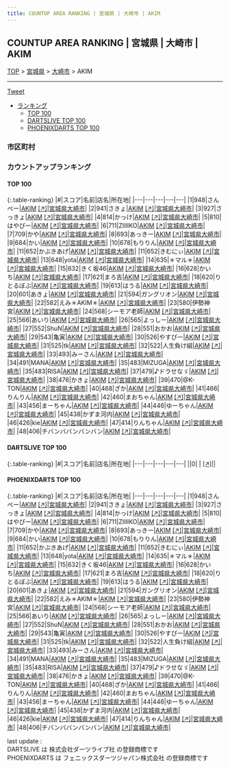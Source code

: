 ```yaml
---
title: COUNTUP AREA RANKING | 宮城県 | 大崎市 | AKIM
---
```

## COUNTUP AREA RANKING | 宮城県 | 大崎市 | AKIM

[TOP](/darts/rank/) > [宮城県](/darts/rank/宮城県/) > [大崎市](/darts/rank/宮城県/大崎市/) > AKIM

___

<a href="https://twitter.com/share?ref_src=twsrc%5Etfw" data-text="COUNTUP AREA RANKING | 宮城県大崎市AKIM" class="twitter-share-button" data-hashtags="DARTSLIVE,PHOENIXDARTS,darts,ダーツ" data-show-count="false">Tweet</a>

* [ランキング](#カウントアップランキング)
    * [TOP 100](#top-100)
    * [DARTSLIVE TOP 100](#dartslive-top-100)
    * [PHOENIXDARTS TOP 100](#phoenixdarts-top-100)

### 市区町村

<ul>

</ul>

### カウントアップランキング

#### TOP 100



{:.table-ranking}
|#|スコア|名前|店名|所在地|
|---|---|---|---|---|
|1|948|<span class="rank-name-pd">さんぺー</span>|<a href="/darts/rank/shops/94893.html">AKIM</a> <a href="https://vs.phoenixdarts.com/jp/shop/shopDetailInfo/s_94893?s_seq=94893">[↗]</a>|<a href="/darts/rank/宮城県/大崎市">宮城県大崎市</a>|
|2|941|<span class="rank-name-pd">さきょ</span>|<a href="/darts/rank/shops/94893.html">AKIM</a> <a href="https://vs.phoenixdarts.com/jp/shop/shopDetailInfo/s_94893?s_seq=94893">[↗]</a>|<a href="/darts/rank/宮城県/大崎市">宮城県大崎市</a>|
|3|927|<span class="rank-name-pd">さっきょ</span>|<a href="/darts/rank/shops/94893.html">AKIM</a> <a href="https://vs.phoenixdarts.com/jp/shop/shopDetailInfo/s_94893?s_seq=94893">[↗]</a>|<a href="/darts/rank/宮城県/大崎市">宮城県大崎市</a>|
|4|814|<span class="rank-name-pd">かっけ</span>|<a href="/darts/rank/shops/94893.html">AKIM</a> <a href="https://vs.phoenixdarts.com/jp/shop/shopDetailInfo/s_94893?s_seq=94893">[↗]</a>|<a href="/darts/rank/宮城県/大崎市">宮城県大崎市</a>|
|5|810|<span class="rank-name-pd">はやぴー</span>|<a href="/darts/rank/shops/94893.html">AKIM</a> <a href="https://vs.phoenixdarts.com/jp/shop/shopDetailInfo/s_94893?s_seq=94893">[↗]</a>|<a href="/darts/rank/宮城県/大崎市">宮城県大崎市</a>|
|6|711|<span class="rank-name-pd">ZIIIIKO</span>|<a href="/darts/rank/shops/94893.html">AKIM</a> <a href="https://vs.phoenixdarts.com/jp/shop/shopDetailInfo/s_94893?s_seq=94893">[↗]</a>|<a href="/darts/rank/宮城県/大崎市">宮城県大崎市</a>|
|7|709|<span class="rank-name-pd">かや</span>|<a href="/darts/rank/shops/94893.html">AKIM</a> <a href="https://vs.phoenixdarts.com/jp/shop/shopDetailInfo/s_94893?s_seq=94893">[↗]</a>|<a href="/darts/rank/宮城県/大崎市">宮城県大崎市</a>|
|8|693|<span class="rank-name-pd">あっきー</span>|<a href="/darts/rank/shops/94893.html">AKIM</a> <a href="https://vs.phoenixdarts.com/jp/shop/shopDetailInfo/s_94893?s_seq=94893">[↗]</a>|<a href="/darts/rank/宮城県/大崎市">宮城県大崎市</a>|
|9|684|<span class="rank-name-pd">かい</span>|<a href="/darts/rank/shops/94893.html">AKIM</a> <a href="https://vs.phoenixdarts.com/jp/shop/shopDetailInfo/s_94893?s_seq=94893">[↗]</a>|<a href="/darts/rank/宮城県/大崎市">宮城県大崎市</a>|
|10|678|<span class="rank-name-pd">もりりん</span>|<a href="/darts/rank/shops/94893.html">AKIM</a> <a href="https://vs.phoenixdarts.com/jp/shop/shopDetailInfo/s_94893?s_seq=94893">[↗]</a>|<a href="/darts/rank/宮城県/大崎市">宮城県大崎市</a>|
|11|652|<span class="rank-name-pd">かぶきあげ</span>|<a href="/darts/rank/shops/94893.html">AKIM</a> <a href="https://vs.phoenixdarts.com/jp/shop/shopDetailInfo/s_94893?s_seq=94893">[↗]</a>|<a href="/darts/rank/宮城県/大崎市">宮城県大崎市</a>|
|11|652|<span class="rank-name-pd">きむにぃ</span>|<a href="/darts/rank/shops/94893.html">AKIM</a> <a href="https://vs.phoenixdarts.com/jp/shop/shopDetailInfo/s_94893?s_seq=94893">[↗]</a>|<a href="/darts/rank/宮城県/大崎市">宮城県大崎市</a>|
|13|648|<span class="rank-name-pd">yota</span>|<a href="/darts/rank/shops/94893.html">AKIM</a> <a href="https://vs.phoenixdarts.com/jp/shop/shopDetailInfo/s_94893?s_seq=94893">[↗]</a>|<a href="/darts/rank/宮城県/大崎市">宮城県大崎市</a>|
|14|635|<span class="rank-name-pd">＊マル＊</span>|<a href="/darts/rank/shops/94893.html">AKIM</a> <a href="https://vs.phoenixdarts.com/jp/shop/shopDetailInfo/s_94893?s_seq=94893">[↗]</a>|<a href="/darts/rank/宮城県/大崎市">宮城県大崎市</a>|
|15|632|<span class="rank-name-pd">きく坂46</span>|<a href="/darts/rank/shops/94893.html">AKIM</a> <a href="https://vs.phoenixdarts.com/jp/shop/shopDetailInfo/s_94893?s_seq=94893">[↗]</a>|<a href="/darts/rank/宮城県/大崎市">宮城県大崎市</a>|
|16|628|<span class="rank-name-pd">かいち</span>|<a href="/darts/rank/shops/94893.html">AKIM</a> <a href="https://vs.phoenixdarts.com/jp/shop/shopDetailInfo/s_94893?s_seq=94893">[↗]</a>|<a href="/darts/rank/宮城県/大崎市">宮城県大崎市</a>|
|17|621|<span class="rank-name-pd">まろ吉</span>|<a href="/darts/rank/shops/94893.html">AKIM</a> <a href="https://vs.phoenixdarts.com/jp/shop/shopDetailInfo/s_94893?s_seq=94893">[↗]</a>|<a href="/darts/rank/宮城県/大崎市">宮城県大崎市</a>|
|18|620|<span class="rank-name-pd">りとるぼぶ</span>|<a href="/darts/rank/shops/94893.html">AKIM</a> <a href="https://vs.phoenixdarts.com/jp/shop/shopDetailInfo/s_94893?s_seq=94893">[↗]</a>|<a href="/darts/rank/宮城県/大崎市">宮城県大崎市</a>|
|19|613|<span class="rank-name-pd">はうる</span>|<a href="/darts/rank/shops/94893.html">AKIM</a> <a href="https://vs.phoenixdarts.com/jp/shop/shopDetailInfo/s_94893?s_seq=94893">[↗]</a>|<a href="/darts/rank/宮城県/大崎市">宮城県大崎市</a>|
|20|601|<span class="rank-name-pd">あきょ</span>|<a href="/darts/rank/shops/94893.html">AKIM</a> <a href="https://vs.phoenixdarts.com/jp/shop/shopDetailInfo/s_94893?s_seq=94893">[↗]</a>|<a href="/darts/rank/宮城県/大崎市">宮城県大崎市</a>|
|21|594|<span class="rank-name-pd">ガングリオン</span>|<a href="/darts/rank/shops/94893.html">AKIM</a> <a href="https://vs.phoenixdarts.com/jp/shop/shopDetailInfo/s_94893?s_seq=94893">[↗]</a>|<a href="/darts/rank/宮城県/大崎市">宮城県大崎市</a>|
|22|582|<span class="rank-name-pd">えみ＊AKIM＊</span>|<a href="/darts/rank/shops/94893.html">AKIM</a> <a href="https://vs.phoenixdarts.com/jp/shop/shopDetailInfo/s_94893?s_seq=94893">[↗]</a>|<a href="/darts/rank/宮城県/大崎市">宮城県大崎市</a>|
|23|580|<span class="rank-name-pd">伊勢神宮</span>|<a href="/darts/rank/shops/94893.html">AKIM</a> <a href="https://vs.phoenixdarts.com/jp/shop/shopDetailInfo/s_94893?s_seq=94893">[↗]</a>|<a href="/darts/rank/宮城県/大崎市">宮城県大崎市</a>|
|24|568|<span class="rank-name-pd">シーモア老師</span>|<a href="/darts/rank/shops/94893.html">AKIM</a> <a href="https://vs.phoenixdarts.com/jp/shop/shopDetailInfo/s_94893?s_seq=94893">[↗]</a>|<a href="/darts/rank/宮城県/大崎市">宮城県大崎市</a>|
|25|566|<span class="rank-name-pd">あいり</span>|<a href="/darts/rank/shops/94893.html">AKIM</a> <a href="https://vs.phoenixdarts.com/jp/shop/shopDetailInfo/s_94893?s_seq=94893">[↗]</a>|<a href="/darts/rank/宮城県/大崎市">宮城県大崎市</a>|
|26|565|<span class="rank-name-pd">よっしー</span>|<a href="/darts/rank/shops/94893.html">AKIM</a> <a href="https://vs.phoenixdarts.com/jp/shop/shopDetailInfo/s_94893?s_seq=94893">[↗]</a>|<a href="/darts/rank/宮城県/大崎市">宮城県大崎市</a>|
|27|552|<span class="rank-name-pd">ShuN</span>|<a href="/darts/rank/shops/94893.html">AKIM</a> <a href="https://vs.phoenixdarts.com/jp/shop/shopDetailInfo/s_94893?s_seq=94893">[↗]</a>|<a href="/darts/rank/宮城県/大崎市">宮城県大崎市</a>|
|28|551|<span class="rank-name-pd">おかお</span>|<a href="/darts/rank/shops/94893.html">AKIM</a> <a href="https://vs.phoenixdarts.com/jp/shop/shopDetailInfo/s_94893?s_seq=94893">[↗]</a>|<a href="/darts/rank/宮城県/大崎市">宮城県大崎市</a>|
|29|543|<span class="rank-name-pd">亀寅</span>|<a href="/darts/rank/shops/94893.html">AKIM</a> <a href="https://vs.phoenixdarts.com/jp/shop/shopDetailInfo/s_94893?s_seq=94893">[↗]</a>|<a href="/darts/rank/宮城県/大崎市">宮城県大崎市</a>|
|30|526|<span class="rank-name-pd">やすぴー</span>|<a href="/darts/rank/shops/94893.html">AKIM</a> <a href="https://vs.phoenixdarts.com/jp/shop/shopDetailInfo/s_94893?s_seq=94893">[↗]</a>|<a href="/darts/rank/宮城県/大崎市">宮城県大崎市</a>|
|31|525|<span class="rank-name-pd">tk</span>|<a href="/darts/rank/shops/94893.html">AKIM</a> <a href="https://vs.phoenixdarts.com/jp/shop/shopDetailInfo/s_94893?s_seq=94893">[↗]</a>|<a href="/darts/rank/宮城県/大崎市">宮城県大崎市</a>|
|32|522|<span class="rank-name-pd">人生負け組</span>|<a href="/darts/rank/shops/94893.html">AKIM</a> <a href="https://vs.phoenixdarts.com/jp/shop/shopDetailInfo/s_94893?s_seq=94893">[↗]</a>|<a href="/darts/rank/宮城県/大崎市">宮城県大崎市</a>|
|33|493|<span class="rank-name-pd">みーさん</span>|<a href="/darts/rank/shops/94893.html">AKIM</a> <a href="https://vs.phoenixdarts.com/jp/shop/shopDetailInfo/s_94893?s_seq=94893">[↗]</a>|<a href="/darts/rank/宮城県/大崎市">宮城県大崎市</a>|
|34|491|<span class="rank-name-pd">MANA</span>|<a href="/darts/rank/shops/94893.html">AKIM</a> <a href="https://vs.phoenixdarts.com/jp/shop/shopDetailInfo/s_94893?s_seq=94893">[↗]</a>|<a href="/darts/rank/宮城県/大崎市">宮城県大崎市</a>|
|35|483|<span class="rank-name-pd">MIZUGA</span>|<a href="/darts/rank/shops/94893.html">AKIM</a> <a href="https://vs.phoenixdarts.com/jp/shop/shopDetailInfo/s_94893?s_seq=94893">[↗]</a>|<a href="/darts/rank/宮城県/大崎市">宮城県大崎市</a>|
|35|483|<span class="rank-name-pd">RISA</span>|<a href="/darts/rank/shops/94893.html">AKIM</a> <a href="https://vs.phoenixdarts.com/jp/shop/shopDetailInfo/s_94893?s_seq=94893">[↗]</a>|<a href="/darts/rank/宮城県/大崎市">宮城県大崎市</a>|
|37|479|<span class="rank-name-pd">♪ドラせなゞ</span>|<a href="/darts/rank/shops/94893.html">AKIM</a> <a href="https://vs.phoenixdarts.com/jp/shop/shopDetailInfo/s_94893?s_seq=94893">[↗]</a>|<a href="/darts/rank/宮城県/大崎市">宮城県大崎市</a>|
|38|476|<span class="rank-name-pd">かきょ</span>|<a href="/darts/rank/shops/94893.html">AKIM</a> <a href="https://vs.phoenixdarts.com/jp/shop/shopDetailInfo/s_94893?s_seq=94893">[↗]</a>|<a href="/darts/rank/宮城県/大崎市">宮城県大崎市</a>|
|39|470|<span class="rank-name-pd">@K-TON</span>|<a href="/darts/rank/shops/94893.html">AKIM</a> <a href="https://vs.phoenixdarts.com/jp/shop/shopDetailInfo/s_94893?s_seq=94893">[↗]</a>|<a href="/darts/rank/宮城県/大崎市">宮城県大崎市</a>|
|40|468|<span class="rank-name-pd">ざか</span>|<a href="/darts/rank/shops/94893.html">AKIM</a> <a href="https://vs.phoenixdarts.com/jp/shop/shopDetailInfo/s_94893?s_seq=94893">[↗]</a>|<a href="/darts/rank/宮城県/大崎市">宮城県大崎市</a>|
|41|466|<span class="rank-name-pd">りんりん</span>|<a href="/darts/rank/shops/94893.html">AKIM</a> <a href="https://vs.phoenixdarts.com/jp/shop/shopDetailInfo/s_94893?s_seq=94893">[↗]</a>|<a href="/darts/rank/宮城県/大崎市">宮城県大崎市</a>|
|42|460|<span class="rank-name-pd">まおちゃん</span>|<a href="/darts/rank/shops/94893.html">AKIM</a> <a href="https://vs.phoenixdarts.com/jp/shop/shopDetailInfo/s_94893?s_seq=94893">[↗]</a>|<a href="/darts/rank/宮城県/大崎市">宮城県大崎市</a>|
|43|456|<span class="rank-name-pd">まーちゃん</span>|<a href="/darts/rank/shops/94893.html">AKIM</a> <a href="https://vs.phoenixdarts.com/jp/shop/shopDetailInfo/s_94893?s_seq=94893">[↗]</a>|<a href="/darts/rank/宮城県/大崎市">宮城県大崎市</a>|
|44|446|<span class="rank-name-pd">ゆーちゃん</span>|<a href="/darts/rank/shops/94893.html">AKIM</a> <a href="https://vs.phoenixdarts.com/jp/shop/shopDetailInfo/s_94893?s_seq=94893">[↗]</a>|<a href="/darts/rank/宮城県/大崎市">宮城県大崎市</a>|
|45|438|<span class="rank-name-pd">かずま河内</span>|<a href="/darts/rank/shops/94893.html">AKIM</a> <a href="https://vs.phoenixdarts.com/jp/shop/shopDetailInfo/s_94893?s_seq=94893">[↗]</a>|<a href="/darts/rank/宮城県/大崎市">宮城県大崎市</a>|
|46|426|<span class="rank-name-pd">kie</span>|<a href="/darts/rank/shops/94893.html">AKIM</a> <a href="https://vs.phoenixdarts.com/jp/shop/shopDetailInfo/s_94893?s_seq=94893">[↗]</a>|<a href="/darts/rank/宮城県/大崎市">宮城県大崎市</a>|
|47|414|<span class="rank-name-pd">りんちゃん</span>|<a href="/darts/rank/shops/94893.html">AKIM</a> <a href="https://vs.phoenixdarts.com/jp/shop/shopDetailInfo/s_94893?s_seq=94893">[↗]</a>|<a href="/darts/rank/宮城県/大崎市">宮城県大崎市</a>|
|48|406|<span class="rank-name-pd">チバンババンバンバン</span>|<a href="/darts/rank/shops/94893.html">AKIM</a> <a href="https://vs.phoenixdarts.com/jp/shop/shopDetailInfo/s_94893?s_seq=94893">[↗]</a>|<a href="/darts/rank/宮城県/大崎市">宮城県大崎市</a>|


#### DARTSLIVE TOP 100



{:.table-ranking}
|#|スコア|名前|店名|所在地|
|---|---|---|---|---|
||0|<span class="rank-name-dl"> </span>|<a href="/darts/rank/shops/.html"></a> <a href="">[↗]</a>|<a href="/darts/rank//"></a>|


#### PHOENIXDARTS TOP 100



{:.table-ranking}
|#|スコア|名前|店名|所在地|
|---|---|---|---|---|
|1|948|<span class="rank-name-pd">さんぺー</span>|<a href="/darts/rank/shops/94893.html">AKIM</a> <a href="https://vs.phoenixdarts.com/jp/shop/shopDetailInfo/s_94893?s_seq=94893">[↗]</a>|<a href="/darts/rank/宮城県/大崎市">宮城県大崎市</a>|
|2|941|<span class="rank-name-pd">さきょ</span>|<a href="/darts/rank/shops/94893.html">AKIM</a> <a href="https://vs.phoenixdarts.com/jp/shop/shopDetailInfo/s_94893?s_seq=94893">[↗]</a>|<a href="/darts/rank/宮城県/大崎市">宮城県大崎市</a>|
|3|927|<span class="rank-name-pd">さっきょ</span>|<a href="/darts/rank/shops/94893.html">AKIM</a> <a href="https://vs.phoenixdarts.com/jp/shop/shopDetailInfo/s_94893?s_seq=94893">[↗]</a>|<a href="/darts/rank/宮城県/大崎市">宮城県大崎市</a>|
|4|814|<span class="rank-name-pd">かっけ</span>|<a href="/darts/rank/shops/94893.html">AKIM</a> <a href="https://vs.phoenixdarts.com/jp/shop/shopDetailInfo/s_94893?s_seq=94893">[↗]</a>|<a href="/darts/rank/宮城県/大崎市">宮城県大崎市</a>|
|5|810|<span class="rank-name-pd">はやぴー</span>|<a href="/darts/rank/shops/94893.html">AKIM</a> <a href="https://vs.phoenixdarts.com/jp/shop/shopDetailInfo/s_94893?s_seq=94893">[↗]</a>|<a href="/darts/rank/宮城県/大崎市">宮城県大崎市</a>|
|6|711|<span class="rank-name-pd">ZIIIIKO</span>|<a href="/darts/rank/shops/94893.html">AKIM</a> <a href="https://vs.phoenixdarts.com/jp/shop/shopDetailInfo/s_94893?s_seq=94893">[↗]</a>|<a href="/darts/rank/宮城県/大崎市">宮城県大崎市</a>|
|7|709|<span class="rank-name-pd">かや</span>|<a href="/darts/rank/shops/94893.html">AKIM</a> <a href="https://vs.phoenixdarts.com/jp/shop/shopDetailInfo/s_94893?s_seq=94893">[↗]</a>|<a href="/darts/rank/宮城県/大崎市">宮城県大崎市</a>|
|8|693|<span class="rank-name-pd">あっきー</span>|<a href="/darts/rank/shops/94893.html">AKIM</a> <a href="https://vs.phoenixdarts.com/jp/shop/shopDetailInfo/s_94893?s_seq=94893">[↗]</a>|<a href="/darts/rank/宮城県/大崎市">宮城県大崎市</a>|
|9|684|<span class="rank-name-pd">かい</span>|<a href="/darts/rank/shops/94893.html">AKIM</a> <a href="https://vs.phoenixdarts.com/jp/shop/shopDetailInfo/s_94893?s_seq=94893">[↗]</a>|<a href="/darts/rank/宮城県/大崎市">宮城県大崎市</a>|
|10|678|<span class="rank-name-pd">もりりん</span>|<a href="/darts/rank/shops/94893.html">AKIM</a> <a href="https://vs.phoenixdarts.com/jp/shop/shopDetailInfo/s_94893?s_seq=94893">[↗]</a>|<a href="/darts/rank/宮城県/大崎市">宮城県大崎市</a>|
|11|652|<span class="rank-name-pd">かぶきあげ</span>|<a href="/darts/rank/shops/94893.html">AKIM</a> <a href="https://vs.phoenixdarts.com/jp/shop/shopDetailInfo/s_94893?s_seq=94893">[↗]</a>|<a href="/darts/rank/宮城県/大崎市">宮城県大崎市</a>|
|11|652|<span class="rank-name-pd">きむにぃ</span>|<a href="/darts/rank/shops/94893.html">AKIM</a> <a href="https://vs.phoenixdarts.com/jp/shop/shopDetailInfo/s_94893?s_seq=94893">[↗]</a>|<a href="/darts/rank/宮城県/大崎市">宮城県大崎市</a>|
|13|648|<span class="rank-name-pd">yota</span>|<a href="/darts/rank/shops/94893.html">AKIM</a> <a href="https://vs.phoenixdarts.com/jp/shop/shopDetailInfo/s_94893?s_seq=94893">[↗]</a>|<a href="/darts/rank/宮城県/大崎市">宮城県大崎市</a>|
|14|635|<span class="rank-name-pd">＊マル＊</span>|<a href="/darts/rank/shops/94893.html">AKIM</a> <a href="https://vs.phoenixdarts.com/jp/shop/shopDetailInfo/s_94893?s_seq=94893">[↗]</a>|<a href="/darts/rank/宮城県/大崎市">宮城県大崎市</a>|
|15|632|<span class="rank-name-pd">きく坂46</span>|<a href="/darts/rank/shops/94893.html">AKIM</a> <a href="https://vs.phoenixdarts.com/jp/shop/shopDetailInfo/s_94893?s_seq=94893">[↗]</a>|<a href="/darts/rank/宮城県/大崎市">宮城県大崎市</a>|
|16|628|<span class="rank-name-pd">かいち</span>|<a href="/darts/rank/shops/94893.html">AKIM</a> <a href="https://vs.phoenixdarts.com/jp/shop/shopDetailInfo/s_94893?s_seq=94893">[↗]</a>|<a href="/darts/rank/宮城県/大崎市">宮城県大崎市</a>|
|17|621|<span class="rank-name-pd">まろ吉</span>|<a href="/darts/rank/shops/94893.html">AKIM</a> <a href="https://vs.phoenixdarts.com/jp/shop/shopDetailInfo/s_94893?s_seq=94893">[↗]</a>|<a href="/darts/rank/宮城県/大崎市">宮城県大崎市</a>|
|18|620|<span class="rank-name-pd">りとるぼぶ</span>|<a href="/darts/rank/shops/94893.html">AKIM</a> <a href="https://vs.phoenixdarts.com/jp/shop/shopDetailInfo/s_94893?s_seq=94893">[↗]</a>|<a href="/darts/rank/宮城県/大崎市">宮城県大崎市</a>|
|19|613|<span class="rank-name-pd">はうる</span>|<a href="/darts/rank/shops/94893.html">AKIM</a> <a href="https://vs.phoenixdarts.com/jp/shop/shopDetailInfo/s_94893?s_seq=94893">[↗]</a>|<a href="/darts/rank/宮城県/大崎市">宮城県大崎市</a>|
|20|601|<span class="rank-name-pd">あきょ</span>|<a href="/darts/rank/shops/94893.html">AKIM</a> <a href="https://vs.phoenixdarts.com/jp/shop/shopDetailInfo/s_94893?s_seq=94893">[↗]</a>|<a href="/darts/rank/宮城県/大崎市">宮城県大崎市</a>|
|21|594|<span class="rank-name-pd">ガングリオン</span>|<a href="/darts/rank/shops/94893.html">AKIM</a> <a href="https://vs.phoenixdarts.com/jp/shop/shopDetailInfo/s_94893?s_seq=94893">[↗]</a>|<a href="/darts/rank/宮城県/大崎市">宮城県大崎市</a>|
|22|582|<span class="rank-name-pd">えみ＊AKIM＊</span>|<a href="/darts/rank/shops/94893.html">AKIM</a> <a href="https://vs.phoenixdarts.com/jp/shop/shopDetailInfo/s_94893?s_seq=94893">[↗]</a>|<a href="/darts/rank/宮城県/大崎市">宮城県大崎市</a>|
|23|580|<span class="rank-name-pd">伊勢神宮</span>|<a href="/darts/rank/shops/94893.html">AKIM</a> <a href="https://vs.phoenixdarts.com/jp/shop/shopDetailInfo/s_94893?s_seq=94893">[↗]</a>|<a href="/darts/rank/宮城県/大崎市">宮城県大崎市</a>|
|24|568|<span class="rank-name-pd">シーモア老師</span>|<a href="/darts/rank/shops/94893.html">AKIM</a> <a href="https://vs.phoenixdarts.com/jp/shop/shopDetailInfo/s_94893?s_seq=94893">[↗]</a>|<a href="/darts/rank/宮城県/大崎市">宮城県大崎市</a>|
|25|566|<span class="rank-name-pd">あいり</span>|<a href="/darts/rank/shops/94893.html">AKIM</a> <a href="https://vs.phoenixdarts.com/jp/shop/shopDetailInfo/s_94893?s_seq=94893">[↗]</a>|<a href="/darts/rank/宮城県/大崎市">宮城県大崎市</a>|
|26|565|<span class="rank-name-pd">よっしー</span>|<a href="/darts/rank/shops/94893.html">AKIM</a> <a href="https://vs.phoenixdarts.com/jp/shop/shopDetailInfo/s_94893?s_seq=94893">[↗]</a>|<a href="/darts/rank/宮城県/大崎市">宮城県大崎市</a>|
|27|552|<span class="rank-name-pd">ShuN</span>|<a href="/darts/rank/shops/94893.html">AKIM</a> <a href="https://vs.phoenixdarts.com/jp/shop/shopDetailInfo/s_94893?s_seq=94893">[↗]</a>|<a href="/darts/rank/宮城県/大崎市">宮城県大崎市</a>|
|28|551|<span class="rank-name-pd">おかお</span>|<a href="/darts/rank/shops/94893.html">AKIM</a> <a href="https://vs.phoenixdarts.com/jp/shop/shopDetailInfo/s_94893?s_seq=94893">[↗]</a>|<a href="/darts/rank/宮城県/大崎市">宮城県大崎市</a>|
|29|543|<span class="rank-name-pd">亀寅</span>|<a href="/darts/rank/shops/94893.html">AKIM</a> <a href="https://vs.phoenixdarts.com/jp/shop/shopDetailInfo/s_94893?s_seq=94893">[↗]</a>|<a href="/darts/rank/宮城県/大崎市">宮城県大崎市</a>|
|30|526|<span class="rank-name-pd">やすぴー</span>|<a href="/darts/rank/shops/94893.html">AKIM</a> <a href="https://vs.phoenixdarts.com/jp/shop/shopDetailInfo/s_94893?s_seq=94893">[↗]</a>|<a href="/darts/rank/宮城県/大崎市">宮城県大崎市</a>|
|31|525|<span class="rank-name-pd">tk</span>|<a href="/darts/rank/shops/94893.html">AKIM</a> <a href="https://vs.phoenixdarts.com/jp/shop/shopDetailInfo/s_94893?s_seq=94893">[↗]</a>|<a href="/darts/rank/宮城県/大崎市">宮城県大崎市</a>|
|32|522|<span class="rank-name-pd">人生負け組</span>|<a href="/darts/rank/shops/94893.html">AKIM</a> <a href="https://vs.phoenixdarts.com/jp/shop/shopDetailInfo/s_94893?s_seq=94893">[↗]</a>|<a href="/darts/rank/宮城県/大崎市">宮城県大崎市</a>|
|33|493|<span class="rank-name-pd">みーさん</span>|<a href="/darts/rank/shops/94893.html">AKIM</a> <a href="https://vs.phoenixdarts.com/jp/shop/shopDetailInfo/s_94893?s_seq=94893">[↗]</a>|<a href="/darts/rank/宮城県/大崎市">宮城県大崎市</a>|
|34|491|<span class="rank-name-pd">MANA</span>|<a href="/darts/rank/shops/94893.html">AKIM</a> <a href="https://vs.phoenixdarts.com/jp/shop/shopDetailInfo/s_94893?s_seq=94893">[↗]</a>|<a href="/darts/rank/宮城県/大崎市">宮城県大崎市</a>|
|35|483|<span class="rank-name-pd">MIZUGA</span>|<a href="/darts/rank/shops/94893.html">AKIM</a> <a href="https://vs.phoenixdarts.com/jp/shop/shopDetailInfo/s_94893?s_seq=94893">[↗]</a>|<a href="/darts/rank/宮城県/大崎市">宮城県大崎市</a>|
|35|483|<span class="rank-name-pd">RISA</span>|<a href="/darts/rank/shops/94893.html">AKIM</a> <a href="https://vs.phoenixdarts.com/jp/shop/shopDetailInfo/s_94893?s_seq=94893">[↗]</a>|<a href="/darts/rank/宮城県/大崎市">宮城県大崎市</a>|
|37|479|<span class="rank-name-pd">♪ドラせなゞ</span>|<a href="/darts/rank/shops/94893.html">AKIM</a> <a href="https://vs.phoenixdarts.com/jp/shop/shopDetailInfo/s_94893?s_seq=94893">[↗]</a>|<a href="/darts/rank/宮城県/大崎市">宮城県大崎市</a>|
|38|476|<span class="rank-name-pd">かきょ</span>|<a href="/darts/rank/shops/94893.html">AKIM</a> <a href="https://vs.phoenixdarts.com/jp/shop/shopDetailInfo/s_94893?s_seq=94893">[↗]</a>|<a href="/darts/rank/宮城県/大崎市">宮城県大崎市</a>|
|39|470|<span class="rank-name-pd">@K-TON</span>|<a href="/darts/rank/shops/94893.html">AKIM</a> <a href="https://vs.phoenixdarts.com/jp/shop/shopDetailInfo/s_94893?s_seq=94893">[↗]</a>|<a href="/darts/rank/宮城県/大崎市">宮城県大崎市</a>|
|40|468|<span class="rank-name-pd">ざか</span>|<a href="/darts/rank/shops/94893.html">AKIM</a> <a href="https://vs.phoenixdarts.com/jp/shop/shopDetailInfo/s_94893?s_seq=94893">[↗]</a>|<a href="/darts/rank/宮城県/大崎市">宮城県大崎市</a>|
|41|466|<span class="rank-name-pd">りんりん</span>|<a href="/darts/rank/shops/94893.html">AKIM</a> <a href="https://vs.phoenixdarts.com/jp/shop/shopDetailInfo/s_94893?s_seq=94893">[↗]</a>|<a href="/darts/rank/宮城県/大崎市">宮城県大崎市</a>|
|42|460|<span class="rank-name-pd">まおちゃん</span>|<a href="/darts/rank/shops/94893.html">AKIM</a> <a href="https://vs.phoenixdarts.com/jp/shop/shopDetailInfo/s_94893?s_seq=94893">[↗]</a>|<a href="/darts/rank/宮城県/大崎市">宮城県大崎市</a>|
|43|456|<span class="rank-name-pd">まーちゃん</span>|<a href="/darts/rank/shops/94893.html">AKIM</a> <a href="https://vs.phoenixdarts.com/jp/shop/shopDetailInfo/s_94893?s_seq=94893">[↗]</a>|<a href="/darts/rank/宮城県/大崎市">宮城県大崎市</a>|
|44|446|<span class="rank-name-pd">ゆーちゃん</span>|<a href="/darts/rank/shops/94893.html">AKIM</a> <a href="https://vs.phoenixdarts.com/jp/shop/shopDetailInfo/s_94893?s_seq=94893">[↗]</a>|<a href="/darts/rank/宮城県/大崎市">宮城県大崎市</a>|
|45|438|<span class="rank-name-pd">かずま河内</span>|<a href="/darts/rank/shops/94893.html">AKIM</a> <a href="https://vs.phoenixdarts.com/jp/shop/shopDetailInfo/s_94893?s_seq=94893">[↗]</a>|<a href="/darts/rank/宮城県/大崎市">宮城県大崎市</a>|
|46|426|<span class="rank-name-pd">kie</span>|<a href="/darts/rank/shops/94893.html">AKIM</a> <a href="https://vs.phoenixdarts.com/jp/shop/shopDetailInfo/s_94893?s_seq=94893">[↗]</a>|<a href="/darts/rank/宮城県/大崎市">宮城県大崎市</a>|
|47|414|<span class="rank-name-pd">りんちゃん</span>|<a href="/darts/rank/shops/94893.html">AKIM</a> <a href="https://vs.phoenixdarts.com/jp/shop/shopDetailInfo/s_94893?s_seq=94893">[↗]</a>|<a href="/darts/rank/宮城県/大崎市">宮城県大崎市</a>|
|48|406|<span class="rank-name-pd">チバンババンバンバン</span>|<a href="/darts/rank/shops/94893.html">AKIM</a> <a href="https://vs.phoenixdarts.com/jp/shop/shopDetailInfo/s_94893?s_seq=94893">[↗]</a>|<a href="/darts/rank/宮城県/大崎市">宮城県大崎市</a>|


<div class="footer border-top border-gray-light mt-5 pt-3 text-right text-gray">
    last update : <span style="font-weight: italic" id="foot_last_modified"></span><br />
    DARTSLIVE は 株式会社ダーツライブ社 の登録商標です<br />
    PHOENIXDARTS は フェニックスダーツジャパン株式会社 の登録商標です<br />
</div>

<script src="https://cdnjs.cloudflare.com/ajax/libs/jquery.tablesorter/2.31.3/js/jquery.tablesorter.min.js" integrity="sha512-qzgd5cYSZcosqpzpn7zF2ZId8f/8CHmFKZ8j7mU4OUXTNRd5g+ZHBPsgKEwoqxCtdQvExE5LprwwPAgoicguNg==" crossorigin="anonymous" referrerpolicy="no-referrer"></script>
<link rel="stylesheet" href="https://cdnjs.cloudflare.com/ajax/libs/jquery.tablesorter/2.31.3/css/theme.default.min.css" integrity="sha512-wghhOJkjQX0Lh3NSWvNKeZ0ZpNn+SPVXX1Qyc9OCaogADktxrBiBdKGDoqVUOyhStvMBmJQ8ZdMHiR3wuEq8+w==" crossorigin="anonymous" referrerpolicy="no-referrer" />
<script>
$(function() {
    $(".table-ranking").tablesorter({sortList:[[0, 0]]});
    $("#foot_last_modified").text(formatDate(new Date(document.lastModified), 'yyyy-MM-dd HH:mm:ss'));
});
</script>

<script async src="https://platform.twitter.com/widgets.js" charset="utf-8"></script>